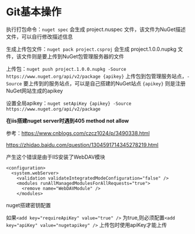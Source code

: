 # Git基本操作

执行打包命令：`nuget spec` 会生成 project.nuspec 文件，该文件为NuGet描述文件，可以自行修改描述信息

生成上传包文件：`nuget pack project.csproj` 会生成 project.1.0.0.nupkg 文件，该文件则是要上传到NuGet包管理服务器的文件

上传包：`nuget push project.1.0.0.nupkg -Source https://www.nuget.org/api/v2/package {apikey}` 上传包到包管理服务站点，`-Source` 要上传到的服务站点，可以是自己搭建的NuGet站点 `{apikey}` 则是注册NuGet网站生成的apikey

设置全局apikey：`nuget setApiKey {apikey} -Source https://www.nuget.org/api/v2/package`

**在iis搭建nuget server时遇到405 method not allow**

参考：https://www.cnblogs.com/czcz1024/p/3490338.html

https://zhidao.baidu.com/question/1304591714345278219.html

产生这个错误是由于IIS安装了WebDAV模块
```
<configuration>
  <system.webServer>
    <validation validateIntegratedModeConfiguration="false" />
    <modules runAllManagedModulesForAllRequests="true">
      <remove name="WebDAVModule" />
    </modules>
```
nuget搭建密钥配置

如果`<add key="requireApiKey" value="true" />` 为true,则必须配置`<add key="apiKey" value="nugetapikey" />`
上传包时使用apiKey才能上传